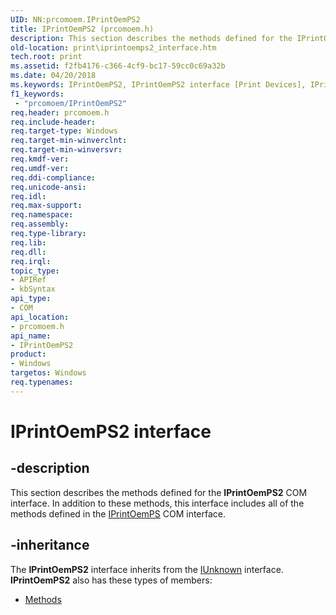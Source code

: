 ```yaml
---
UID: NN:prcomoem.IPrintOemPS2
title: IPrintOemPS2 (prcomoem.h)
description: This section describes the methods defined for the IPrintOemPS2 COM interface. In addition to these methods, this interface includes all of the methods defined in the IPrintOemPS COM interface.
old-location: print\iprintoemps2_interface.htm
tech.root: print
ms.assetid: f2fb4176-c366-4cf9-bc17-59cc0c69a32b
ms.date: 04/20/2018
ms.keywords: IPrintOemPS2, IPrintOemPS2 interface [Print Devices], IPrintOemPS2 interface [Print Devices],described, prcomoem/IPrintOemPS2, print.iprintoemps2_interface, print_unidrv-pscript_rendering_261718f5-d2d9-4032-887d-0faea8b519ad.xml
f1_keywords:
 - "prcomoem/IPrintOemPS2"
req.header: prcomoem.h
req.include-header: 
req.target-type: Windows
req.target-min-winverclnt: 
req.target-min-winversvr: 
req.kmdf-ver: 
req.umdf-ver: 
req.ddi-compliance: 
req.unicode-ansi: 
req.idl: 
req.max-support: 
req.namespace: 
req.assembly: 
req.type-library: 
req.lib: 
req.dll: 
req.irql: 
topic_type:
- APIRef
- kbSyntax
api_type:
- COM
api_location:
- prcomoem.h
api_name:
- IPrintOemPS2
product:
- Windows
targetos: Windows
req.typenames: 
---
```


# IPrintOemPS2 interface


## -description


This section describes the methods defined for the <b>IPrintOemPS2</b> COM interface. In addition to these methods, this interface includes all of the methods defined in the <a href="https://docs.microsoft.com/windows-hardware/drivers/ddi/prcomoem/nn-prcomoem-iprintoemps">IPrintOemPS</a> COM interface.


## -inheritance

The <b xmlns:loc="https://microsoft.com/wdcml/l10n">IPrintOemPS2</b> interface inherits from the <a href="https://docs.microsoft.com/windows/desktop/api/unknwn/nn-unknwn-iunknown">IUnknown</a> interface. <b>IPrintOemPS2</b> also has these types of members:
<ul>
<li><a href="https://docs.microsoft.com/">Methods</a></li>
</ul>


